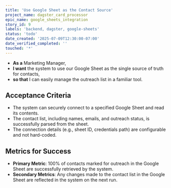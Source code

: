 ```yaml
---
title: 'Use Google Sheet as the Contact Source'
project_name: dagster_card_processor
epic_name: google_sheets_integration
story_id: 9
labels: 'backend, dagster, google-sheets'
status: 'todo'
date_created: '2025-07-09T12:30:00-07:00'
date_verified_completed: ''
touched: '*'
---
```


- **As a** Marketing Manager,
- **I want** the system to use our Google Sheet as the single source of truth for contacts,
- **so that** I can easily manage the outreach list in a familiar tool.

## Acceptance Criteria

- The system can securely connect to a specified Google Sheet and read its contents.
- The contact list, including names, emails, and outreach status, is successfully parsed from the sheet.
- The connection details (e.g., sheet ID, credentials path) are configurable and not hard-coded.

## Metrics for Success

- **Primary Metric**: 100% of contacts marked for outreach in the Google Sheet are successfully retrieved by the system.
- **Secondary Metrics**: Any changes made to the contact list in the Google Sheet are reflected in the system on the next run.
